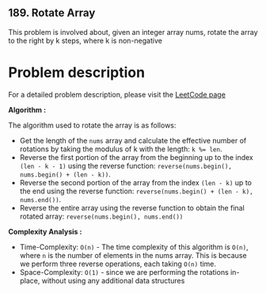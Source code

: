## 189. Rotate Array

This problem is involved about, given an integer array nums, rotate the array to the right by k steps, where k is non-negative

# Problem description

For a detailed problem description, please visit the [LeetCode page](https://leetcode.com/problems/rotate-array/description/)

**Algorithm :**<br/>

The algorithm used to rotate the array is as follows:<br/>

-   Get the length of the `nums` array and calculate the effective number of rotations by taking the modulus of k with the length: `k %= len`.
-   Reverse the first portion of the array from the beginning up to the index `(len - k - 1)` using the reverse function: `reverse(nums.begin(), nums.begin() + (len - k))`.
-   Reverse the second portion of the array from the index `(len - k)` up to the end using the reverse function: `reverse(nums.begin() + (len - k), nums.end())`.
-   Reverse the entire array using the reverse function to obtain the final rotated array: `reverse(nums.begin(), nums.end())`

**Complexity Analysis :**<br/>

-   Time-Complexity: `O(n)` - The time complexity of this algorithm is `O(n)`, where `n` is the number of elements in the nums array. This is because we perform three reverse operations, each taking `O(n)` time.
-   Space-Complexity: `O(1)` - since we are performing the rotations in-place, without using any additional data structures
